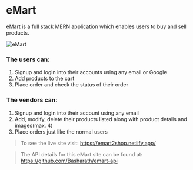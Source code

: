 # eMart

eMart is a full stack MERN application which enables users to buy and sell products.

![eMart](https://i.postimg.cc/wjwRcPFf/emart-homepage.png)

### The users can:
1. Signup and login into their accounts using any email or Google
2. Add products to the cart
3. Place order and check the status of their order

### The vendors can: 
1. Signup and login into their account using any email
2. Add, modify, delete their products listed along with product details and images(max. 4)
3. Place orders just like the normal users


> To see the live site visit: https://emart2shop.netlify.app/

> The API details for this eMart site can be found at: https://github.com/Basharath/emart-api